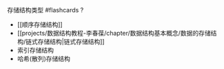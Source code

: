 存储结构类型 #flashcards 
?
- [[顺序存储结构]]
- [[projects/数据结构教程-李春葆/chapter/数据结构基本概念/数据的存储结构/链式存储结构|链式存储结构]]
- 索引存储结构
- 哈希(散列)存储结构
<!--ID: 1706083666282-->

